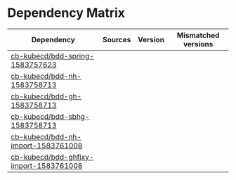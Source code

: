 # Dependency Matrix

Dependency | Sources | Version | Mismatched versions
---------- | ------- | ------- | -------------------
[cb-kubecd/bdd-spring-1583757623](https://github.com/cb-kubecd/bdd-spring-1583757623.git) |  | []() | 
[cb-kubecd/bdd-nh-1583758713](https://github.com/cb-kubecd/bdd-nh-1583758713.git) |  | []() | 
[cb-kubecd/bdd-gh-1583758713](https://github.com/cb-kubecd/bdd-gh-1583758713.git) |  | []() | 
[cb-kubecd/bdd-sbhg-1583758713](https://github.com/cb-kubecd/bdd-sbhg-1583758713.git) |  | []() | 
[cb-kubecd/bdd-nh-import-1583761008](https://github.com/cb-kubecd/bdd-nh-import-1583761008.git) |  | []() | 
[cb-kubecd/bdd-ghfjxy-import-1583761008](https://github.com/cb-kubecd/bdd-ghfjxy-import-1583761008.git) |  | []() | 

